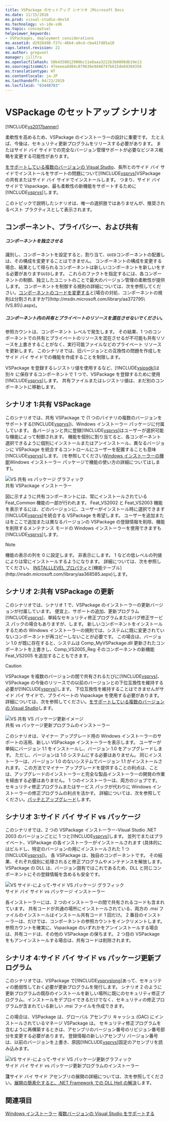 ```yaml
---
title: VSPackage のセットアップ シナリオ |Microsoft Docs
ms.date: 11/15/2016
ms.prod: visual-studio-dev14
ms.technology: vs-ide-sdk
ms.topic: conceptual
helpviewer_keywords:
- VSPackages, deployment considerations
ms.assetid: d2928498-f27c-46b4-a9cd-cba41fd85a10
caps.latest.revision: 22
ms.author: gregvanl
manager: jillfra
ms.openlocfilehash: 58b4350812900bc11e8aaa3222b3b0898db19e13
ms.sourcegitcommit: 47eeeeadd84c879636e9d48747b615de69384356
ms.translationtype: HT
ms.contentlocale: ja-JP
ms.lasthandoff: 04/23/2019
ms.locfileid: "63440783"
---
```

# <a name="vspackage-setup-scenarios"></a>VSPackage のセットアップ シナリオ
[!INCLUDE[vs2017banner](../../includes/vs2017banner.md)]

柔軟性を高めるため、VSPackage のインストーラーの設計に重要です。 たとえば、今後は、セキュリティ更新プログラムをリリースする必要があります。 またはサイド バイ サイドでの完全なバージョン管理サポートが必要なビジネス戦略を変更する可能性があります。  
  
 [をサポートしている複数のバージョンの Visual Studio](../../extensibility/supporting-multiple-versions-of-visual-studio.md)、長所とのサイド バイ サイドでインストールをサポートの問題について[!INCLUDE[vsprvs](../../includes/vsprvs-md.md)]VSPackage の共有またはサイド バイ サイドでインストールします。 つまり、サイド バイ サイドで Vspackage、最も柔軟性の新機能をサポートするために[!INCLUDE[vsprvs](../../includes/vsprvs-md.md)]します。  
  
 このトピックで説明したシナリオは、唯一の選択肢ではありませんが、推奨されるベスト プラクティスとして表示されます。  
  
## <a name="components-privacy-and-sharing"></a>コンポーネント、プライバシー、および共有  
  
##### <a name="make-your-components-independent"></a>コンポーネントを独立させる  
 識別し、コンポーネントを設定すると、割り当て、`GUID`コンポーネントの配置しは、その構成を変更することはできません。 コンポーネントの構成を変更する場合、結果として得られるコンポーネントは新しいコンポーネントを新しいをする必要があります`GUID`します。 これらのファクトを指定するには、各コンポーネントの制御、独立したユニットのことで最大のバージョン管理の柔軟性が提供します。 コンポーネントを制御する規則の詳細については、次を参照してください。[コンポーネントのコードを変更する](http://msdn.microsoft.com/library/aa367849\(VS.85\).aspx)と[場合の対処、コンポーネントの規則は分割されますか?](http://msdn.microsoft.com/library/aa372795\(VS.85\).aspx)。  
  
##### <a name="do-not-mix-shared-and-private-resources-in-a-component"></a>コンポーネント内の共有とプライベートのリソースを混在させないでください。  
 参照カウントは、コンポーネント レベルで発生します。 その結果、1 つのコンポーネントでの共有とプライベートのリソースを混在させるが不可能も共有リソースを上書きすることがなく、実行可能ファイルなどのプライベート リソースを更新します。 このシナリオでは、旧バージョンとの互換性の問題を作成しをサイド バイ サイドでの機能を作成することを制限します。  
  
 VSPackage を登録するレジストリ値を使用するなど、[!INCLUDE[vsipsdk](../../includes/vsipsdk-md.md)]は別々 に保存するコンポーネントで 1 つで、VSPackage を登録するために使用[!INCLUDE[vsprvs](../../includes/vsprvs-md.md)]します。 共有ファイルまたはレジストリ値は、まだ別のコンポーネントに移動します。  
  
## <a name="scenario-1-shared-vspackage"></a>シナリオ 1:共有 VSPackage  
 このシナリオでは、共有 VSPackage で (1 つのバイナリの複数のバージョンをサポートする[!INCLUDE[vsprvs](../../includes/vsprvs-md.md)])、Windows インストーラー パッケージに付属しています。 各バージョンと共に登録[!INCLUDE[vsprvs](../../includes/vsprvs-md.md)]はユーザーが選択可能な機能によって制御されます。 機能を個別に割り当てると、各コンポーネント選択できるように個別にインストールまたはアンインストール、異なるバージョンに VSPackage を統合するコントロールにユーザーを配置することも意味[!INCLUDE[vsprvs](../../includes/vsprvs-md.md)]します。 (を参照してください[Windows インストーラーの機能](http://msdn.microsoft.com/library/aa372840\(VS.85\).aspx)Windows インストーラー パッケージで機能の使い方の詳細についてはします)。  
  
 ![VS 共有 vs パッケージ グラフィック](../../extensibility/internals/media/vs-sharedpackage.gif "VS_SharedPackage")  
共有 VSPackage インストーラー  
  
 図に示すように共有コンポーネントには、常にインストールされている Feat_Common 機能の一部が行われます。 Feat_VS2002 と Feat_VS2003 機能を表示するには、どのバージョンに、ユーザーがインストール時に選択できます[!INCLUDE[vsprvs](../../includes/vsprvs-md.md)]を統合する VSPackage を希望します。 ユーザーを追加またはをここで追加または異なるバージョンの VSPackage の登録情報を削除、機能を削除するメンテナンス モードの Windows インストーラーを使用できますも[!INCLUDE[vsprvs](../../includes/vsprvs-md.md)]します。  
  
> [!NOTE]
> 機能の表示の列を 0 に設定します。 非表示にします。 1 などの低レベルの列値によりは常にインストールするようになります。 詳細については、次を参照してください。 [INSTALLLEVEL プロパティ](http://msdn.microsoft.com/library/aa369536\(VS.85\).aspx)と[機能テーブル](http://msdn.microsoft.com/library/aa368585.aspx)します。  
  
## <a name="scenario-2-shared-vspackage-update"></a>シナリオ 2:共有 VSPackage の更新  
 このシナリオでは、シナリオ 1 で、VSPackage のインストーラーの更新バージョンが付属しています。 便宜上、サポートの追加、更新プログラム[!INCLUDE[vsprvs](../../includes/vsprvs-md.md)]、単純なセキュリティ修正プログラムまたはバグ修正サービス パックの場合もありますが、します。 新しいコンポーネントをインストールするための Windows インストーラーの規則では、システムに既に変更されていないコンポーネントが再コピーしないことが必要です。 この場合は、バージョン 1.0 が既に存在すると、システムは Comp_MyVSPackage.dll 更新されたコンポーネントを上書きし、Comp_VS2005_Reg そのコンポーネントの新機能 Feat_VS2005 を追加することもできます。  
  
> [!CAUTION]
> VSPackage を複数のバージョンの間で共有されるたびに[!INCLUDE[vsprvs](../../includes/vsprvs-md.md)]、VSPackage の今後のリリースでの以前のバージョンとの下位互換性を維持する必要が[!INCLUDE[vsprvs](../../includes/vsprvs-md.md)]します。 下位互換性を維持することはできませんがサイド バイ サイドで、プライベートの Vspackage を使用する必要があります。 詳細については、次を参照してください。[をサポートしている複数のバージョンの Visual Studio](../../extensibility/supporting-multiple-versions-of-visual-studio.md)します。  
  
 ![VS 共有 VS パッケージ更新イメージ](../../extensibility/internals/media/vs-sharedpackageupdate.gif "VS_SharedPackageUpdate")  
共有 vs パッケージ更新プログラムのインストーラー  
  
 このシナリオは、マイナー アップグレード用の Windows インストーラーのサポートの活用、新しい VSPackage インストーラーを表示します。 ユーザーが単純にバージョン 1.1 をインストールし、バージョン 1.0 をアップグレードします。 ただし、バージョンは 1.0 システムにする必要はありません。 同じインストーラーは、バージョン 1.0 のないシステムでバージョン 1.1 がインストールされます。 この方法でマイナー アップグレードを提供することの利点は、ことは、アップグレードのインストーラーと完全な製品インストーラーの開発の作業を経由する必要はありません。 1 つのインストーラーは、両方のジョブです。 セキュリティ修正プログラムまたはサービス パックが代わりに Windows インストーラーの修正プログラムの利点を活かす。 詳細については、次を参照してください。[パッチとアップグレード](http://msdn.microsoft.com/library/aa370579\(VS.85\).aspx)します。  
  
## <a name="scenario-3-side-by-side-vspackage"></a>シナリオ 3:サイド バイ サイド vs パッケージ  
 このシナリオでは、2 つの VSPackage インストーラー-Visual Studio .NET 2003 のバージョンごとに 1 つと[!INCLUDE[vsprvs](../../includes/vsprvs-md.md)]します。 並列でまたはプライベート、VSPackage の各インストーラーがインストールされます (具体的にはビルドし、特定のバージョンの用にインストールされた 1 つ[!INCLUDE[vsprvs](../../includes/vsprvs-md.md)])。 各 VSPackage は、独自のコンポーネントです。 その結果、それぞれ個別に処理されると修正プログラムやメンテナンスを解放します。 VSPackage の DLL は、バージョン固有ではこれであるため、DLL と同じコンポーネントにその登録情報を含めるも安全です。  
  
 ![VS サイド&#45;によって&#45;サイド VS パッケージ グラフィック](../../extensibility/internals/media/vs-sbys-package.gif "VS_SbyS_Package")  
サイド バイ サイド vs パッケージ インストーラー  
  
 各インストーラーには、2 つのインストーラーの間で共有されるコードも含まれています。 共有コードが共通の場所にインストールされている、両方の .msi ファイルのインストールはインストール共有コード 1 回だけ。 2 番目のインストーラーは、だけでは、コンポーネントの参照カウントをインクリメントします。 参照カウントを確実に、Vspackage のいずれかをアンインストールする場合は、共有コードは、その他の VSPackage の保ちます。 2 つ目の VSPackage をもアンインストールする場合は、共有コードは削除されます。  
  
## <a name="scenario-4-side-by-side-vspackage-update"></a>シナリオ 4:サイド バイ サイド vs パッケージ更新プログラム  
 このシナリオでは、VSPackage で[!INCLUDE[vsprvslong](../../includes/vsprvslong-md.md)]あって、セキュリティの脆弱性しておく必要が更新プログラムを発行します。 シナリオ 2 のように更新プログラムの既存のインストールを新しい場所に既にのセキュリティ修正プログラム、インストールをデプロイできるだけでなく、セキュリティの修正プログラムが含まれている新しい .msi ファイルを作成できます。  
  
 この場合は、VSPackage は、グローバル アセンブリ キャッシュ (GAC) にインストールされているマネージ VSPackage は。 セキュリティ修正プログラムを含むように再構築するときは、アセンブリのバージョン番号のリビジョン番号部分を変更する必要があります。 登録情報の新しいアセンブリ バージョン番号は、以前のバージョンを上書き、原因[!INCLUDE[vsprvs](../../includes/vsprvs-md.md)]固定のアセンブリを読み込みます。  
  
 ![VS サイド&#45;によって&#45;サイド VS パッケージ更新グラフィック](../../extensibility/internals/media/vs-sbys-packageupdate.gif "VS_SbyS_PackageUpdate")  
サイド バイ サイド vs パッケージ更新プログラムのインストーラー  
  
 **注**サイド バイ サイド アセンブリの展開の詳細については、次を参照してください。[展開の簡素化すると、.NET Framework での DLL Hell の解決](http://msdn.microsoft.com/library/ms973843.aspx)します。  
  
## <a name="see-also"></a>関連項目  
 [Windows インストーラー](http://msdn.microsoft.com/library/cc185688\(VS.85\).aspx)   
 [複数バージョンの Visual Studio をサポートする](../../extensibility/supporting-multiple-versions-of-visual-studio.md)
